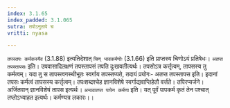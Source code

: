 ```yaml
---
index: 3.1.65
index_padded: 3.1.065
sutra: तपोऽनुतापे च
vritti: nyasa

---
```

`तपस्तपः कर्मकस्यैव` (3.1.88) इत्यतिदेशात् `चिण् भावकर्मणोः` (3.1.66) इति प्राप्तस्य चिणोऽयं प्रतिषेधः। `अतप्त तपस्तापसः` इति। उपवासादिलक्षणं तपस्तापसं तपति दुःखयतीत्यर्थः। तपसोऽत्र कर्त्तृत्वम्, तापसस्य तु कर्मत्वम्। यदा तु स तापस्त्वगस्थीभूतः स्वर्गाय तपस्तप्यते, तदायं प्रयोगः- अतप्त तपस्तापस इति। इदानां तपसः कर्मत्वं तापसस्य कर्त्तृत्वम्। तपःशब्दश्चेह ज्ञानविशेषे स्वर्गाद्यवाप्तिहेतौ वर्त्तते। तपिरप्यर्जने। अर्जितवान् ज्ञानविशेषं तापस इत्यर्थः। `अन्ववातप्त पापेन कर्मणा` इति। यत् पूर्वं पापकर्म कृतं तेन पश्चात् तप्तोऽभ्याहत इत्यर्थः। कर्मण्यत्र लकारः।।
